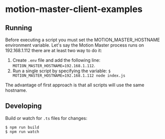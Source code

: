 # motion-master-client-examples

## Running

Before executing a script you must set the MOTION_MASTER_HOSTNAME environment variable. Let's say the Motion Master process runs on 192.168.1.112 there are at least two way to do it:

1. Create `.env` file and add the following line: `MOTION_MASTER_HOSTNAME=192.168.1.112`.
2. Run a single script by specifying the variable: `$ MOTION_MASTER_HOSTNAME=192.168.1.112 node index.js`

The advantage of first approach is that all scripts will use the same hostname.

## Developing

Build or watch for `.ts` files for changes:

```
$ npm run build
$ npm run watch
```
